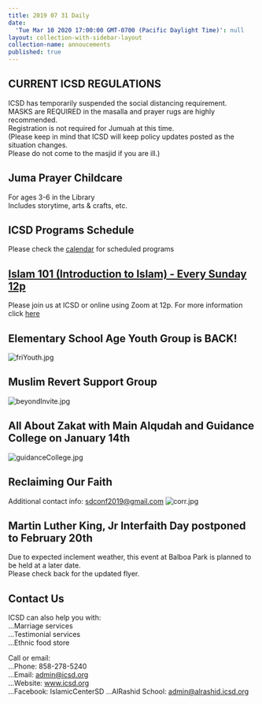 ```yaml
---
title: 2019 07 31 Daily
date:
  'Tue Mar 10 2020 17:00:00 GMT-0700 (Pacific Daylight Time)': null
layout: collection-with-sidebar-layout
collection-name: annoucements
published: true
---
```

## CURRENT ICSD REGULATIONS
ICSD has temporarily suspended the social distancing requirement.  
MASKS are REQUIRED in the masalla and prayer rugs are highly recommended.  
Registration is not required for Jumuah at this time.  
(Please keep in mind that ICSD will keep policy updates posted as the situation changes.  
Please do not come to the masjid if you are ill.) 

## Juma Prayer Childcare
For ages 3-6 in the Library  
Includes storytime, arts & crafts, etc.     

## ICSD Programs Schedule
Please check the [calendar](http://www.icsd.org/calendar) for scheduled programs

## [Islam 101 (Introduction to Islam) - Every Sunday 12p](https://www.icsd.org/events/islam-101-introduction-to-islam-every-sunday-12p)  
Please join us at ICSD or online using Zoom at 12p. For more information click [here](https://www.icsd.org/events/islam-101-introduction-to-islam-every-sunday-12p)  

## Elementary School Age Youth Group is BACK!  
![friYouth.jpg]({{site.baseurl}}/media/friYouth.jpg)

## Muslim Revert Support Group
![beyondInvite.jpg]({{site.baseurl}}/media/beyondInvite.jpg)

## All About Zakat with Main Alqudah and Guidance College on January 14th
![guidanceCollege.jpg]({{site.baseurl}}/media/guidanceCollege.jpg)

## Reclaiming Our Faith
Additional contact info: sdconf2019@gmail.com
![corr.jpg]({{site.baseurl}}/media/corr.jpg)

## Martin Luther King, Jr Interfaith Day postponed to February 20th
Due to expected inclement weather, this event at Balboa Park is planned to be held at a later date.  
Please check back for the updated flyer.  

## Contact Us  
ICSD can also help you with:  
...Marriage services  
...Testimonial services  
...Ethnic food store  

Call or email:  
...Phone: 858-278-5240  
...Email: admin@icsd.org  
...Website: www.icsd.org  
...Facebook: IslamicCenterSD
...AlRashid School: admin@alrashid.icsd.org
